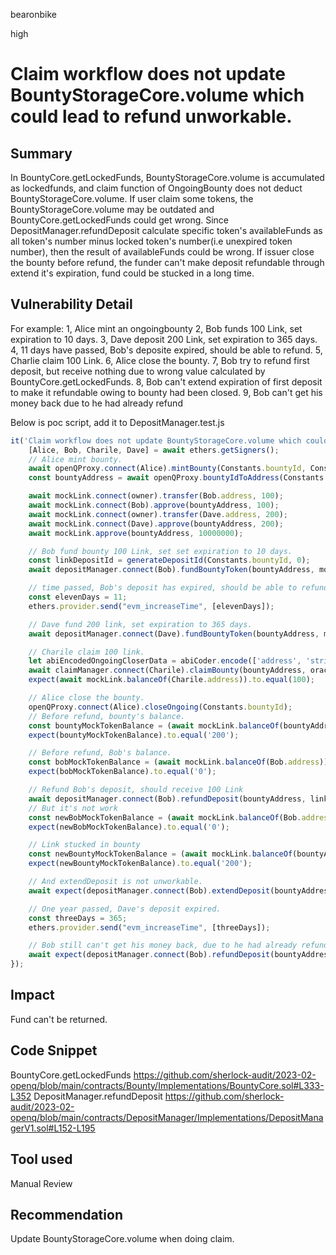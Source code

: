 bearonbike

high

# Claim workflow does not update BountyStorageCore.volume which could lead to refund unworkable.

## Summary
In BountyCore.getLockedFunds, BountyStorageCore.volume is accumulated as lockedfunds, and claim function of OngoingBounty does not deduct BountyStorageCore.volume.
If user claim some tokens, the BountyStorageCore.volume may be outdated and BountyCore.getLockedFunds could get wrong.
Since DepositManager.refundDeposit calculate specific token's availableFunds as all token's number minus locked token's number(i.e unexpired token number), then the result of availableFunds could be wrong.
If issuer close the bounty before refund, the funder can't make deposit refundable through extend it's expiration, fund could be stucked in a long time.

## Vulnerability Detail

For example:
    1, Alice mint an ongoingbounty 
    2, Bob funds 100 Link, set expiration to 10 days.
    3, Dave deposit 200 Link, set expiration to 365 days.
    4, 11 days have passed, Bob's deposite expired, should be able to refund.
    5, Charlie claim 100 Link.
    6, Alice close the bounty.
    7, Bob try to refund first deposit, but receive nothing due to wrong value calculated by BountyCore.getLockedFunds.
    8, Bob can't extend expiration of first deposit to make it refundable owing to bounty had been closed. 
    9, Bob can't get his money back due to he had already refund

Below is poc script, add it to DepositManager.test.js
```js
it('Claim workflow does not update BountyStorageCore.volume which could lead to refund unworkable.', async () => {
    [Alice, Bob, Charile, Dave] = await ethers.getSigners();
    // Alice mint bounty.
    await openQProxy.connect(Alice).mintBounty(Constants.bountyId, Constants.organization, ongoingBountyInitOperation);
    const bountyAddress = await openQProxy.bountyIdToAddress(Constants.bountyId);

    await mockLink.connect(owner).transfer(Bob.address, 100);
    await mockLink.connect(Bob).approve(bountyAddress, 100);
    await mockLink.connect(owner).transfer(Dave.address, 200);
    await mockLink.connect(Dave).approve(bountyAddress, 200);
    await mockLink.approve(bountyAddress, 10000000);

    // Bob fund bounty 100 Link, set set expiration to 10 days.
    const linkDepositId = generateDepositId(Constants.bountyId, 0);
    await depositManager.connect(Bob).fundBountyToken(bountyAddress, mockLink.address, 100, 10, Constants.funderUuid);

    // time passed, Bob's deposit has expired, should be able to refund his token.
    const elevenDays = 11;
    ethers.provider.send("evm_increaseTime", [elevenDays]);

    // Dave fund 200 link, set expiration to 365 days.
    await depositManager.connect(Dave).fundBountyToken(bountyAddress, mockLink.address, 200, 365, Constants.funderUuid);

    // Charile claim 100 link.
    let abiEncodedOngoingCloserData = abiCoder.encode(['address', 'string', 'address', 'string'], [owner.address, "FlacoJones", owner.address, "https://github.com/OpenQDev/OpenQ-Frontend/pull/398"]);
    await claimManager.connect(Charile).claimBounty(bountyAddress, oracle.address, abiEncodedOngoingCloserData);
    expect(await mockLink.balanceOf(Charile.address)).to.equal(100);

    // Alice close the bounty.
    openQProxy.connect(Alice).closeOngoing(Constants.bountyId);
    // Before refund, bounty's balance.
    const bountyMockTokenBalance = (await mockLink.balanceOf(bountyAddress)).toString();
    expect(bountyMockTokenBalance).to.equal('200');

    // Before refund, Bob's balance.
    const bobMockTokenBalance = (await mockLink.balanceOf(Bob.address)).toString();
    expect(bobMockTokenBalance).to.equal('0');

    // Refund Bob's deposit, should receive 100 Link
    await depositManager.connect(Bob).refundDeposit(bountyAddress, linkDepositId);
    // But it's not work
    const newBobMockTokenBalance = (await mockLink.balanceOf(Bob.address)).toString();
    expect(newBobMockTokenBalance).to.equal('0');

    // Link stucked in bounty
    const newBountyMockTokenBalance = (await mockLink.balanceOf(bountyAddress)).toString();
    expect(newBountyMockTokenBalance).to.equal('200');

    // And extendDeposit is not unworkable.
    await expect(depositManager.connect(Bob).extendDeposit(bountyAddress, linkDepositId, 2)).to.be.revertedWith('CONTRACT_IS_CLOSED');

    // One year passed, Dave's deposit expired. 
    const threeDays = 365;
    ethers.provider.send("evm_increaseTime", [threeDays]);

    // Bob still can't get his money back, due to he had already refunded.
    await expect(depositManager.connect(Bob).refundDeposit(bountyAddress, linkDepositId)).to.be.revertedWith('DEPOSIT_ALREADY_REFUNDED');
});
```

## Impact

Fund can't be returned.

## Code Snippet
BountyCore.getLockedFunds
https://github.com/sherlock-audit/2023-02-openq/blob/main/contracts/Bounty/Implementations/BountyCore.sol#L333-L352
DepositManager.refundDeposit
https://github.com/sherlock-audit/2023-02-openq/blob/main/contracts/DepositManager/Implementations/DepositManagerV1.sol#L152-L195


## Tool used

Manual Review

## Recommendation

Update BountyStorageCore.volume when doing claim.